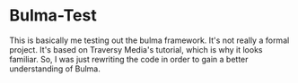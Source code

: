 # Bulma-Test
This is basically me testing out the bulma framework. It's not really a formal project. It's based on Traversy Media's tutorial, which is why it looks familiar. So, I was just rewriting the code in order to gain a better understanding of Bulma.
